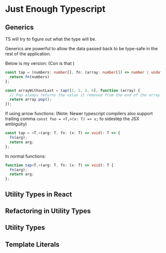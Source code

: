 # Just Enough Typescript

## Generics

TS will try to figure out what the type will be.

Generics are powerful to allow the data passed back to be type-safe in the rest of the application.

Below is my version: (Con is that )

```ts
const tap = (numbers: number[], fn: (array: number[]) => number | undefined ) => {
  return fn(numbers)
};

const arrayWithoutLast = tap([1, 2, 3, 4], function (array) {
  // Pop always returns the value it removed from the end of the array.
  return array.pop();
});
```

If using arrow functions: (Note: Newer typescript compilers also support trailing comma `const foo = <T,>(x: T) => x;` to sidestep the JSX ambiguity)

```ts
const tap = <T,>(arg: T, fn: (x: T) => void): T => {
  fn(arg);
  return arg;
};
```

In normal functions:

```ts
function tap<T,>(arg: T, fn: (x: T) => void): T {
  fn(arg);
  return arg;
};
```


## Utility Types in React

## Refactoring in Utility Types

## Utility Types

## Template Literals

